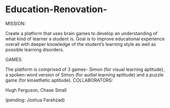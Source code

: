 # Education-Renovation-

MISSION:

Create a platform that uses brain games to develop an understanding of what kind of learner a student is. Goal is to improve educational experience overall with deeper knowledge of the student’s learning style as well as possible learning disorders. 

GAMES:

The platform is comprised of 3 games- Simon (for visual learning aptitude), a spoken-word version of Simon (for audial learning aptitude) and a puzzle game (for kinsethetic aptitude).
COLLABORATORS:

Hugh Ferguson, Chase Small 

(pending: Joshua Farahzad)
